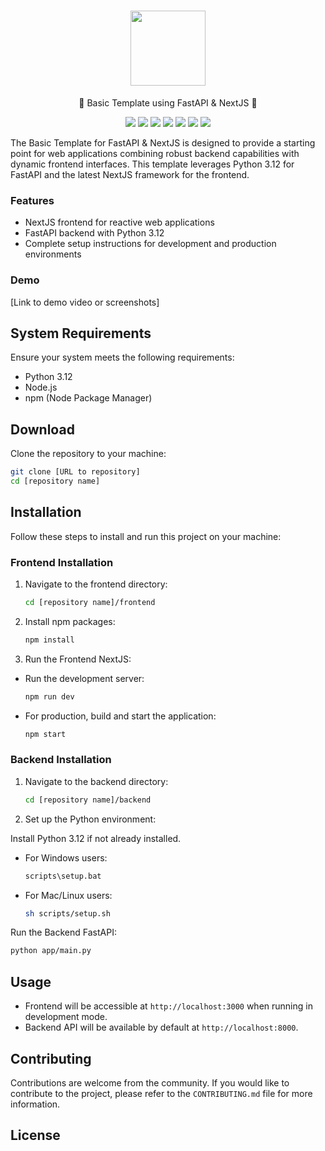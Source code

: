 
<!-- DOCTOC SKIP -->

<h1 align="center">
 <a href="https://www.example.com">
  <picture>
    <source media="(prefers-color-scheme: dark)" srcset="docs/images/example_logo.png"/>
    <img height="120" src="docs/images/example_logo_blackbg.png"/>
  </picture>
 </a>
 <br />
</h1>
<p align="center">
🚀 Basic Template using FastAPI & NextJS 🚀
</p>
<p align="center">
  <a href="https://www.example.com/"><img src="https://img.shields.io/badge/Website-blue?logo=googlechrome&logoColor=white"/></a>
  <a href="https://docs.example.com/"><img src="https://img.shields.io/badge/Docs-yellow?logo=gitbook&logoColor=white"/></a>
  <a href="https://discord.gg/yourdiscord"><img src="https://img.shields.io/discord/123456789?logo=discord&label=discord"/></a>
  <a href="https://github.com/example-ai/basic-template"><img src="https://img.shields.io/github/stars/example-ai/basic-template" /></a>
  <a href="https://github.com/example-ai/basic-template/blob/main/LICENSE"><img src="https://img.shields.io/github/license/example-ai/basic-template"/></a>
  <a href="https://twitter.com/exampleai"><img src="https://img.shields.io/twitter/follow/exampleai?style=social"/></a>
  <a href="https://www.linkedin.com/company/example-ai"><img src="https://img.shields.io/badge/Follow%20on%20LinkedIn-0077B5?logo=linkedin"/></a>
</p>

The Basic Template for FastAPI & NextJS is designed to provide a starting point for web applications combining robust backend capabilities with dynamic frontend interfaces. This template leverages Python 3.12 for FastAPI and the latest NextJS framework for the frontend.

### Features
- NextJS frontend for reactive web applications
- FastAPI backend with Python 3.12
- Complete setup instructions for development and production environments

### Demo

[Link to demo video or screenshots]

## System Requirements

Ensure your system meets the following requirements:

- Python 3.12
- Node.js
- npm (Node Package Manager)

## Download

Clone the repository to your machine:

```bash
git clone [URL to repository]
cd [repository name]
```

## Installation

Follow these steps to install and run this project on your machine:

### Frontend Installation
1. Navigate to the frontend directory:

    ```bash
    cd [repository name]/frontend
    ```

2. Install npm packages:

    ```bash
    npm install
    ```
3. Run the Frontend NextJS:

- Run the development server:

    ```bash
    npm run dev
    ```

- For production, build and start the application:

    ```bash
    npm start
    ```

### Backend Installation
1. Navigate to the backend directory:

    ```bash
    cd [repository name]/backend
    ```
2. Set up the Python environment:

Install Python 3.12 if not already installed.
- For Windows users:

    ```bash
    scripts\setup.bat
    ```
- For Mac/Linux users:

    ```bash
    sh scripts/setup.sh
    ```
Run the Backend FastAPI:

```bash
python app/main.py
```

## Usage

- Frontend will be accessible at `http://localhost:3000` when running in development mode.
- Backend API will be available by default at `http://localhost:8000`.

## Contributing

Contributions are welcome from the community. If you would like to contribute to the project, please refer to the `CONTRIBUTING.md` file for more information.

## License

